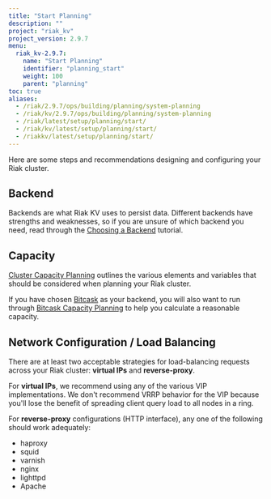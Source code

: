 ```yaml
---
title: "Start Planning"
description: ""
project: "riak_kv"
project_version: 2.9.7
menu:
  riak_kv-2.9.7:
    name: "Start Planning"
    identifier: "planning_start"
    weight: 100
    parent: "planning"
toc: true
aliases:
  - /riak/2.9.7/ops/building/planning/system-planning
  - /riak/kv/2.9.7/ops/building/planning/system-planning
  - /riak/latest/setup/planning/start/
  - /riak/kv/latest/setup/planning/start/
  - /riakkv/latest/setup/planning/start/
---
```



[plan backend]: {{<baseurl>}}riak/kv/2.9.7/setup/planning/backend
[plan cluster capacity]: {{<baseurl>}}riak/kv/2.9.7/setup/planning/cluster-capacity
[plan backend bitcask]: {{<baseurl>}}riak/kv/2.9.7/setup/planning/backend/bitcask
[plan bitcask capacity]: {{<baseurl>}}riak/kv/2.9.7/setup/planning/bitcask-capacity-calc

Here are some steps and recommendations designing and configuring your
Riak cluster.

## Backend

Backends are what Riak KV uses to persist data. Different backends have
strengths and weaknesses, so if you are unsure of which backend you
need, read through the [Choosing a Backend][plan backend] tutorial.

## Capacity

[Cluster Capacity Planning][plan cluster capacity] outlines the various elements and variables that should be considered when planning your Riak cluster.

If you have chosen [Bitcask][plan backend bitcask] as your backend, you will also want to run through [Bitcask Capacity Planning][plan bitcask capacity] to help you calculate a reasonable capacity.

## Network Configuration / Load Balancing

There are at least two acceptable strategies for load-balancing requests
across your Riak cluster: **virtual IPs** and **reverse-proxy**.

For **virtual IPs**, we recommend using any of the various VIP
implementations. We don't recommend VRRP behavior for the VIP because
you'll lose the benefit of spreading client query load to all nodes in a
ring.

For **reverse-proxy** configurations (HTTP interface), any one of the
following should work adequately:

* haproxy
* squid
* varnish
* nginx
* lighttpd
* Apache



